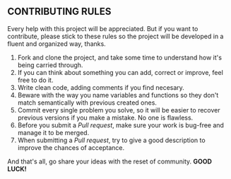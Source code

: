 
## CONTRIBUTING RULES

Every help with this project will be appreciated. But if you want to
contribute, please stick to these rules so the project will be
developed in a fluent and organized way, thanks.

1. Fork and clone the project, and take some time to understand
  how it's being carried through.
2. If you can think about something you can add, correct or improve, feel free
  to do it.
3. Write clean code, adding comments if you find necesary.
4. Beware with the way you name variables and functions so they don't match 
  semantically with previous created ones.
5. Commit every single problem you solve, so it will be easier to recover
  previous versions if you make a mistake. No one is flawless.
6. Before you submit a *Pull request*, make sure your work is bug-free and manage it 
  to be merged.
7. When submitting a *Pull request*, try to give a good description to
  improve the chances of acceptance.
  
And that's all, go share your ideas with the reset of community.
**GOOD LUCK!**
